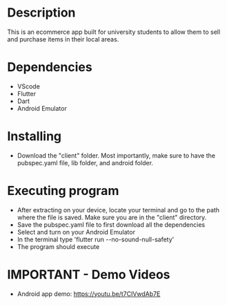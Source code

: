 # Description
This is an ecommerce app built for university students to allow them to sell and purchase items in their local areas.

# Dependencies
- VScode
- Flutter
- Dart
- Android Emulator
# Installing
- Download the "client" folder. Most importantly, make sure to have the pubspec.yaml file, lib folder, and android folder.
# Executing program
- After extracting on your device, locate your terminal and go to the path where the file is saved. Make sure you are in the "client" directory.
- Save the pubspec.yaml file to first download all the dependencies
- Select and turn on your Android Emulator
- In the terminal type
'flutter run --no-sound-null-safety'
- The program should execute
# IMPORTANT - Demo Videos
- Android app demo: https://youtu.be/t7CIVwdAb7E
